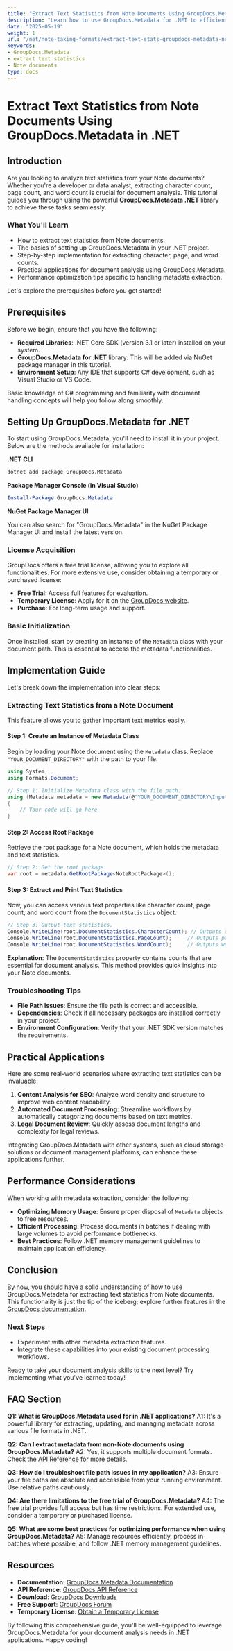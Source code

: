 ```yaml
---
title: "Extract Text Statistics from Note Documents Using GroupDocs.Metadata in .NET"
description: "Learn how to use GroupDocs.Metadata for .NET to efficiently extract character count, page count, and word count from Note documents."
date: "2025-05-19"
weight: 1
url: "/net/note-taking-formats/extract-text-stats-groupdocs-metadata-net/"
keywords:
- GroupDocs.Metadata
- extract text statistics
- Note documents
type: docs
---
```

# Extract Text Statistics from Note Documents Using GroupDocs.Metadata in .NET

## Introduction

Are you looking to analyze text statistics from your Note documents? Whether you're a developer or data analyst, extracting character count, page count, and word count is crucial for document analysis. This tutorial guides you through using the powerful **GroupDocs.Metadata .NET** library to achieve these tasks seamlessly.

### What You'll Learn

- How to extract text statistics from Note documents.
- The basics of setting up GroupDocs.Metadata in your .NET project.
- Step-by-step implementation for extracting character, page, and word counts.
- Practical applications for document analysis using GroupDocs.Metadata.
- Performance optimization tips specific to handling metadata extraction.

Let's explore the prerequisites before you get started!

## Prerequisites

Before we begin, ensure that you have the following:

- **Required Libraries**: .NET Core SDK (version 3.1 or later) installed on your system.
- **GroupDocs.Metadata for .NET** library: This will be added via NuGet package manager in this tutorial.
- **Environment Setup**: Any IDE that supports C# development, such as Visual Studio or VS Code.

Basic knowledge of C# programming and familiarity with document handling concepts will help you follow along smoothly.

## Setting Up GroupDocs.Metadata for .NET

To start using GroupDocs.Metadata, you'll need to install it in your project. Below are the methods available for installation:

**.NET CLI**
```bash
dotnet add package GroupDocs.Metadata
```

**Package Manager Console (in Visual Studio)**
```powershell
Install-Package GroupDocs.Metadata
```

**NuGet Package Manager UI**

You can also search for "GroupDocs.Metadata" in the NuGet Package Manager UI and install the latest version.

### License Acquisition

GroupDocs offers a free trial license, allowing you to explore all functionalities. For more extensive use, consider obtaining a temporary or purchased license:

- **Free Trial**: Access full features for evaluation.
- **Temporary License**: Apply for it on the [GroupDocs website](https://purchase.groupdocs.com/temporary-license).
- **Purchase**: For long-term usage and support.

### Basic Initialization

Once installed, start by creating an instance of the `Metadata` class with your document path. This is essential to access the metadata functionalities.

## Implementation Guide

Let's break down the implementation into clear steps:

### Extracting Text Statistics from a Note Document

This feature allows you to gather important text metrics easily.

#### Step 1: Create an Instance of Metadata Class

Begin by loading your Note document using the `Metadata` class. Replace `"YOUR_DOCUMENT_DIRECTORY"` with the path to your file.

```csharp
using System;
using Formats.Document;

// Step 1: Initialize Metadata class with the file path.
using (Metadata metadata = new Metadata(@"YOUR_DOCUMENT_DIRECTORY\InputOne"))
{
    // Your code will go here
}
```

#### Step 2: Access Root Package

Retrieve the root package for a Note document, which holds the metadata and text statistics.

```csharp
// Step 2: Get the root package.
var root = metadata.GetRootPackage<NoteRootPackage>();
```

#### Step 3: Extract and Print Text Statistics

Now, you can access various text properties like character count, page count, and word count from the `DocumentStatistics` object.

```csharp
// Step 3: Output text statistics.
Console.WriteLine(root.DocumentStatistics.CharacterCount); // Outputs character count
Console.WriteLine(root.DocumentStatistics.PageCount);     // Outputs page count
Console.WriteLine(root.DocumentStatistics.WordCount);     // Outputs word count
```

**Explanation**: The `DocumentStatistics` property contains counts that are essential for document analysis. This method provides quick insights into your Note documents.

### Troubleshooting Tips

- **File Path Issues**: Ensure the file path is correct and accessible.
- **Dependencies**: Check if all necessary packages are installed correctly in your project.
- **Environment Configuration**: Verify that your .NET SDK version matches the requirements.

## Practical Applications

Here are some real-world scenarios where extracting text statistics can be invaluable:

1. **Content Analysis for SEO**: Analyze word density and structure to improve web content readability.
2. **Automated Document Processing**: Streamline workflows by automatically categorizing documents based on text metrics.
3. **Legal Document Review**: Quickly assess document lengths and complexity for legal reviews.

Integrating GroupDocs.Metadata with other systems, such as cloud storage solutions or document management platforms, can enhance these applications further.

## Performance Considerations

When working with metadata extraction, consider the following:

- **Optimizing Memory Usage**: Ensure proper disposal of `Metadata` objects to free resources.
- **Efficient Processing**: Process documents in batches if dealing with large volumes to avoid performance bottlenecks.
- **Best Practices**: Follow .NET memory management guidelines to maintain application efficiency.

## Conclusion

By now, you should have a solid understanding of how to use GroupDocs.Metadata for extracting text statistics from Note documents. This functionality is just the tip of the iceberg; explore further features in the [GroupDocs documentation](https://docs.groupdocs.com/metadata/net/).

### Next Steps

- Experiment with other metadata extraction features.
- Integrate these capabilities into your existing document processing workflows.

Ready to take your document analysis skills to the next level? Try implementing what you've learned today!

## FAQ Section

**Q1: What is GroupDocs.Metadata used for in .NET applications?**
A1: It's a powerful library for extracting, updating, and managing metadata across various file formats in .NET.

**Q2: Can I extract metadata from non-Note documents using GroupDocs.Metadata?**
A2: Yes, it supports multiple document formats. Check the [API Reference](https://reference.groupdocs.com/metadata/net/) for more details.

**Q3: How do I troubleshoot file path issues in my application?**
A3: Ensure your file paths are absolute and accessible from your running environment. Use relative paths cautiously.

**Q4: Are there limitations to the free trial of GroupDocs.Metadata?**
A4: The free trial provides full access but has time restrictions. For extended use, consider a temporary or purchased license.

**Q5: What are some best practices for optimizing performance when using GroupDocs.Metadata?**
A5: Manage resources efficiently, process in batches where possible, and follow .NET memory management guidelines.

## Resources

- **Documentation**: [GroupDocs Metadata Documentation](https://docs.groupdocs.com/metadata/net/)
- **API Reference**: [GroupDocs API Reference](https://reference.groupdocs.com/metadata/net/)
- **Download**: [GroupDocs Downloads](https://releases.groupdocs.com/metadata/net/)
- **Free Support**: [GroupDocs Forum](https://forum.groupdocs.com/c/metadata/)
- **Temporary License**: [Obtain a Temporary License](https://purchase.groupdocs.com/temporary-license/)

By following this comprehensive guide, you'll be well-equipped to leverage GroupDocs.Metadata for your document analysis needs in .NET applications. Happy coding!

